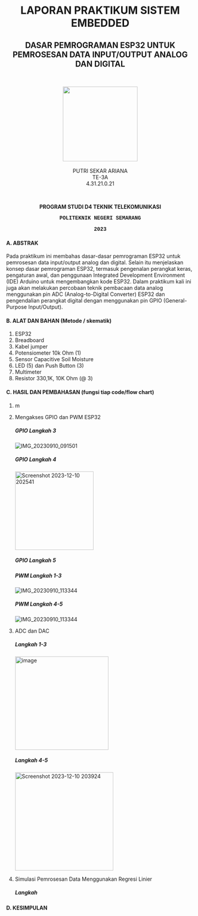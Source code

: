 <h1 align="center">LAPORAN PRAKTIKUM SISTEM EMBEDDED</h1>
<h2 align="center"> DASAR PEMROGRAMAN ESP32 UNTUK PEMROSESAN DATA INPUT/OUTPUT ANALOG DAN DIGITAL </h2>
<br>
<p align="center">
  <img src="https://en.polines.ac.id/images/logo_bw.jpg" width="200" height="200">
<br>
<br>PUTRI SEKAR ARIANA
<br>TE-3A
<br>4.31.21.0.21</p>
<br>
<b><p align="center">PROGRAM STUDI D4 TEKNIK TELEKOMUNIKASI</p>
<p style="font-family:courier;" align="center">POLITEKNIK NEGERI SEMARANG</p>
<p style="font-family:courier;" align="center">2023</p></b> 

#### A. ABSTRAK
Pada praktikum ini membahas dasar-dasar pemrograman ESP32 untuk pemrosesan data input/output analog dan digital. Selain itu menjelaskan konsep dasar pemrograman ESP32, termasuk pengenalan perangkat keras, pengaturan awal, dan penggunaan Integrated Development Environment (IDE) Arduino untuk mengembangkan kode ESP32. Dalam praktikum kali ini juga akan melakukan percobaan teknik pembacaan data analog menggunakan pin ADC (Analog-to-Digital Converter) ESP32 dan pengendalian perangkat digital dengan menggunakan pin GPIO (General-Purpose Input/Output).

#### B. ALAT DAN BAHAN (Metode / skematik)
1) ESP32
2) Breadboard
3) Kabel jumper
4) Potensiometer 10k Ohm (1)
5) Sensor Capacitive Soil Moisture
6) LED (5) dan Push Button (3)
7) Multimeter
8) Resistor 330,1K, 10K Ohm (@ 3)
   
#### C. HASIL DAN PEMBAHASAN (fungsi tiap code/flow chart)
1. m
2. Mengakses GPIO dan PWM ESP32
   ##### GPIO Langkah 3
   ![IMG_20230910_091501](https://github.com/sekarnaa/sistem-embedded-new/assets/150989006/47581ff7-314a-4b97-a57a-45c345eb6152)

   ##### GPIO Langkah 4
   <img width="210" alt="Screenshot 2023-12-10 202541" src="https://github.com/sekarnaa/sistem-embedded-new/assets/150989006/277f736c-9b63-47aa-b07d-a634d136ac04">

   ##### GPIO Langkah 5
   ##### PWM Langkah 1-3
   ![IMG_20230910_113344](https://github.com/sekarnaa/sistem-embedded-new/assets/150989006/33eab637-a6a1-4176-b1a6-f5f76f537919)

   ##### PWM Langkah 4-5
   ![IMG_20230910_113344](https://github.com/sekarnaa/sistem-embedded-new/assets/150989006/31035847-c2fc-4536-8ba8-246dd97f1680)

4. ADC dan DAC
   ##### Langkah 1-3
   <img width="250" alt="image" src="https://github.com/sekarnaa/sistem-embedded-new/assets/150989006/1c50627f-2740-4a4c-90f3-5be8572c2ed8">

   ##### Langkah 4-5
   <img width="263" alt="Screenshot 2023-12-10 203924" src="https://github.com/sekarnaa/sistem-embedded-new/assets/150989006/7e919806-b2b4-414d-9c8c-2025ac036247">

6. Simulasi Pemrosesan Data Menggunakan Regresi Linier
   ##### Langkah

#### D. KESIMPULAN


